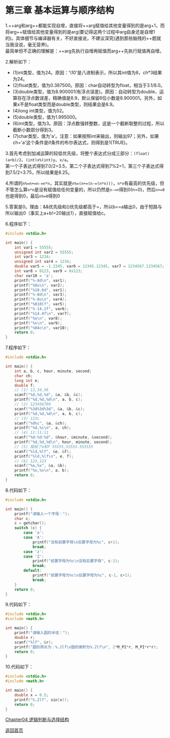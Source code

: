 # 第三章 基本运算与顺序结构

1.++arg和arg++都能实现自增，直接将++arg赋值给其他变量得到的是arg+1，而将arg++赋值给其他变量得到的是arg(要记得这两个过程中arg自身还是自增1的)。具体细节与编译器有关，不好直接说，不建议深究(遇到那些脑残的++题就当我没说，毫无营养)。<br/>
最简单但不正确的理解是：++arg先执行自增再赋值而arg++先执行赋值再自增。

2.解析如下：
- (1)int类型，值为24。原因：'\10'是八进制表示，所以其int值为8，ch*3结果为24。
- (2)float类型，值为0.387500。原因：char自动转型为float，相当于3.1/8.0。
- (3)double类型，值为8.900001(有浮点误差)。原因：自动转型为double，运算存在浮点数误差，精确值是8.9，默认保留6位小数是8.900001。另外，如果x不是float类型而是double类型，则结果会是8.9。
- (4)long int类型，值为52。
- (5)double类型，值为1.995000。
- (6)int类型，值为3。原因：浮点数强转整数，这是一个截断取整的过程，所以截断小数部分得到3。
- (7)char类型，值为'a'。注意：如果按照int来输出，则输出97；另外，如果ch='a'这个条件是if条件的布尔表达式，则得到是1(TRUE)。

3.首先考虑到加减运算的较低优先级，将整个表达式分成三部分：`(float)(a+b)/2`、`(int)x%(int)y`、`x/a`。<br/>
第一个子表达式得到7.0/2=3.5，第二个子表达式得到7%2=1，第三个子表达式得到7.5/2=3.75，所以结果是8.25。

4.所谓的`n%=n+=n-=n*n`，其实就是`n%=(n+=(n-=(n*n)))`，`n*n`有最高的优先级，但不管怎么算`n*n`是没有赋值给任何变量的，所以仍然是`n-=n`得到0(n=0)，然后`n+=0`也是得到0，最后`n%=0`得到0

5.答案是0。理由：&&优先级和()优先级都高于=，所以b==a输出0，由于短路与所以输出0（事实上a+b!=20输出1），直接赋值给c。

6.程序如下：
```c
#include <stdio.h>

int main() {
    int var1 = 55555;
    unsigned int var2 = 55555;
    int var3 = 1234;
    unsigned int var4 = 1234;
    double var5 = -1.2345, var6 = 12345.12345, var7 = 1234567.1234567;
    int var8 = 0123, var9 = 0x123;
    char var10 = 'a';
    printf("%-8d\n", var1);
    printf("%8u\n", var2);
    printf("%10.6d", var1);
    printf("%-8d\n", var3);
    printf("%-8u\n", var4);
    printf("%010lf", var5);
    printf("%-14.2f", var6);
    printf("%14.4f\n", var7);
    printf("%o\n", var8);
    printf("%x\n", var9);
    printf("%04c\n", var10);
    return 0;
}
```

7.程序如下：
```c
#include <stdio.h>

int main() {
    int a, b, c, hour, minute, second;
    char ch;
    long int e;
    double f;
    // (1) 12,34,56
    scanf("%d,%d,%d", &a, &b, &c);
    printf("%d,%d,%d\n", a, b, c);
    // (2) 123456789
    scanf("%3d%3d%3d", &a, &b, &c);
    printf("%d,%d,%d\n", a, b, c);
    // (3) 123c
    scanf("%d%c", &a, &ch);
    printf("%d,%c\n", a, ch);
    // (4) 11:11:11
    scanf("%d:%d:%d", &hour, &minute, &second);
    printf("%d,%d,%d\n", hour, minute, second);
    // (5) 赋给了e和f 55555,55555.555555
    scanf("%ld,%lf", &e, &f);
    printf("%ld,%lf\n", e, f);
    // (6) 123,123
    scanf("%o,%x", &a, &b);
    printf("%o,%x\n", a, b);
    return 0;
}
```

8.代码如下：
```c
#include <stdio.h>

int main() {
    printf("请输入一个字母：");
    char c;
    c = getchar();
    switch (c) {
        case 'a':
        case 'A':
            printf("没有前置字母\n后置字母为%c", c+1);
            break;
        case 'z':
        case 'Z':
            printf("前置字母为%c\n没有后置字母", c-1);
            break;
        default:
            printf("前置字母为%c\n后置字母为%c", c-1, c+1);
            break;
    }
    return 0;
}
```

9.代码如下：
```c
#include <stdio.h>
#include <math.h>

int main() {
    printf("请输入圆的半径：");
    double r;
    scanf("%lf", &r);
    printf("圆的周长为：%.2lf\n圆的面积为%.2lf\n", 2*M_PI*r, M_PI*r*r);
    return 0;
}
```

10.代码如下：
```c
#include <stdio.h>
#include <math.h>

int main() {
    double x = 0.5;
    printf("%.2lf", sin(x));
    return 0;
}
```

[Chapter04 逻辑判断与选择结构](/Chapter04.md)

[返回首页](/README.md)
